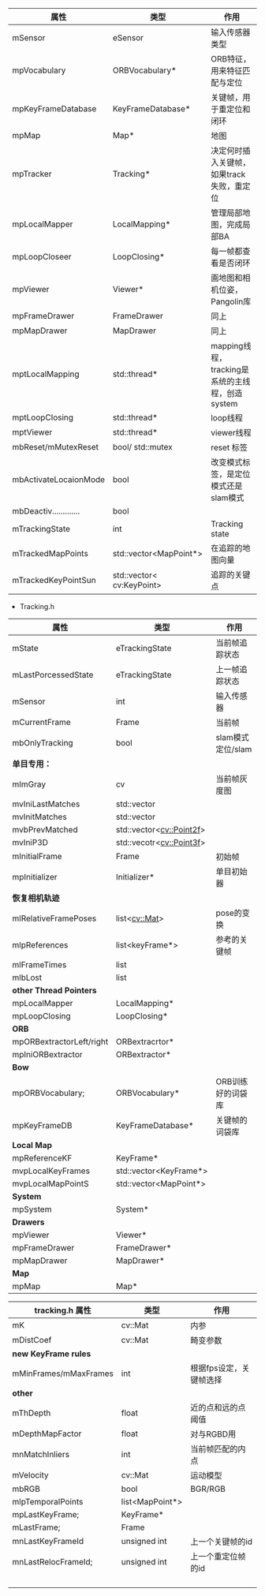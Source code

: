 | 属性                   | 类型                      | 作用                                             |
| ---------------------- | ------------------------- | ------------------------------------------------ |
| mSensor                | eSensor                   | 输入传感器类型                                   |
| mpVocabulary           | ORBVocabulary*            | ORB特征，用来特征匹配与定位                      |
| mpKeyFrameDatabase     | KeyFrameDatabase*         | 关键帧，用于重定位和闭环                         |
| mpMap                  | Map*                      | 地图                                             |
| mpTracker              | Tracking*                 | 决定何时插入关键帧，如果track失败，重定位        |
| mpLocalMapper          | LocalMapping*             | 管理局部地图，完成局部BA                         |
| mpLoopCloseer          | LoopClosing*              | 每一帧都查看是否闭环                             |
| mpViewer               | Viewer*                   | 画地图和相机位姿， Pangolin库                    |
| mpFrameDrawer          | FrameDrawer               | 同上                                             |
| mpMapDrawer            | MapDrawer                 | 同上                                             |
| mptLocalMapping        | std::thread*              | mapping线程， tracking是系统的主线程，创造system |
| mptLoopClosing         | std::thread*              | loop线程                                         |
| mptViewer              | std::thread*              | viewer线程                                       |
| mbReset/mMutexReset    | bool/ std::mutex          | reset 标签                                       |
| mbActivateLocaionMode  | bool                      | 改变模式标签，是定位模式还是slam模式             |
| mbDeactiv............. | bool                      |                                                  |
| mTrackingState         | int                       | Tracking state                                   |
| mTrackedMapPoints      | std::vector<MapPoint*>    | 在追踪的地图向量                                 |
| mTrackedKeyPointSun    | std::vector< cv:KeyPoint> | 追踪的关键点                                     |

* Tracking.h

| 属性                      | 类型                       | 作用              |
| ------------------------- | -------------------------- | ----------------- |
| mState                    | eTrackingState             | 当前帧追踪状态    |
| mLastPorcessedState       | eTrackingState             | 上一帧追踪状态    |
| mSensor                   | int                        | 输入传感器        |
| mCurrentFrame             | Frame                      | 当前帧            |
| mbOnlyTracking            | bool                       | slam模式定位/slam |
| **单目专用：**            |                            |                   |
| mImGray                   | cv                         | 当前帧灰度图      |
| mvIniLastMatches          | std::vector<int>           |                   |
| mvInitMatches             | std::vector<int>           |                   |
| mvbPrevMatched            | std::vector<<cv::Point2f>> |                   |
| mvIniP3D                  | std::vecotr<<cv::Point3f>> |                   |
| mInitialFrame             | Frame                      | 初始帧            |
| mpInitializer             | Initializer*               | 单目初始器        |
| **恢复相机轨迹**          |                            |                   |
| mlRelativeFramePoses      | list<<cv::Mat>>            | pose的变换        |
| mlpReferences             | list<keyFrame*>            | 参考的关键帧      |
| mlFrameTimes              | list<double>               |                   |
| mlbLost                   | list<bool>                 |                   |
| **other Thread Pointers** |                            |                   |
| mpLocalMapper             | LocalMapping*              |                   |
| mpLoopClosing             | LoopClosing*               |                   |
| **ORB**                   |                            |                   |
| mpORBextractorLeft/right  | ORBextracrtor*             |                   |
| mpIniORBextractor         | ORBextractor*              |                   |
| **Bow**                   |                            |                   |
| mpORBVocabulary;          | ORBVocabulary*             | ORB训练好的词袋库 |
| mpKeyFrameDB              | KeyFrameDatabase*          | 关键帧的词袋库    |
| **Local Map**             |                            |                   |
| mpReferenceKF             | KeyFrame*                  |                   |
| mvpLocalKeyFrames         | std::vector<KeyFrame*>     |                   |
| mvpLocalMapPointS         | std::vector<MapPoint*>     |                   |
| **System**                |                            |                   |
| mpSystem                  | System*                    |                   |
| **Drawers**               |                            |                   |
| mpViewer                  | Viewer*                    |                   |
| mpFrameDrawer             | FrameDrawer*               |                   |
| mpMapDrawer               | MapDrawer*                 |                   |
| **Map**                   |                            |                   |
| mpMap                     | Map*                       |                   |

| tracking.h  属性       | 类型            | 作用                    |
| ---------------------- | --------------- | ----------------------- |
| mK                     | cv::Mat         | 内参                    |
| mDistCoef              | cv::Mat         | 畸变参数                |
| **new KeyFrame rules** |                 |                         |
| mMinFrames/mMaxFrames  | int             | 根据fps设定，关键帧选择 |
| **other**              |                 |                         |
| mThDepth               | float           | 近的点和远的点阈值      |
| mDepthMapFactor        | float           | 对与RGBD用              |
| mnMatchInliers         | int             | 当前帧匹配的内点        |
| mVelocity              | cv::Mat         | 运动模型                |
| mbRGB                  | bool            | BGR/RGB                 |
| mlpTemporalPoints      | list<MapPoint*> |                         |
| mpLastKeyFrame;        | KeyFrame*       |                         |
| mLastFrame;            | Frame           |                         |
| mnLastKeyFrameId       | unsigned int    | 上一个关键帧的id        |
| mnLastRelocFrameId;    | unsigned int    | 上一个重定位帧的id      |
|                        |                 |                         |
|                        |                 |                         |
|                        |                 |                         |
|                        |                 |                         |

